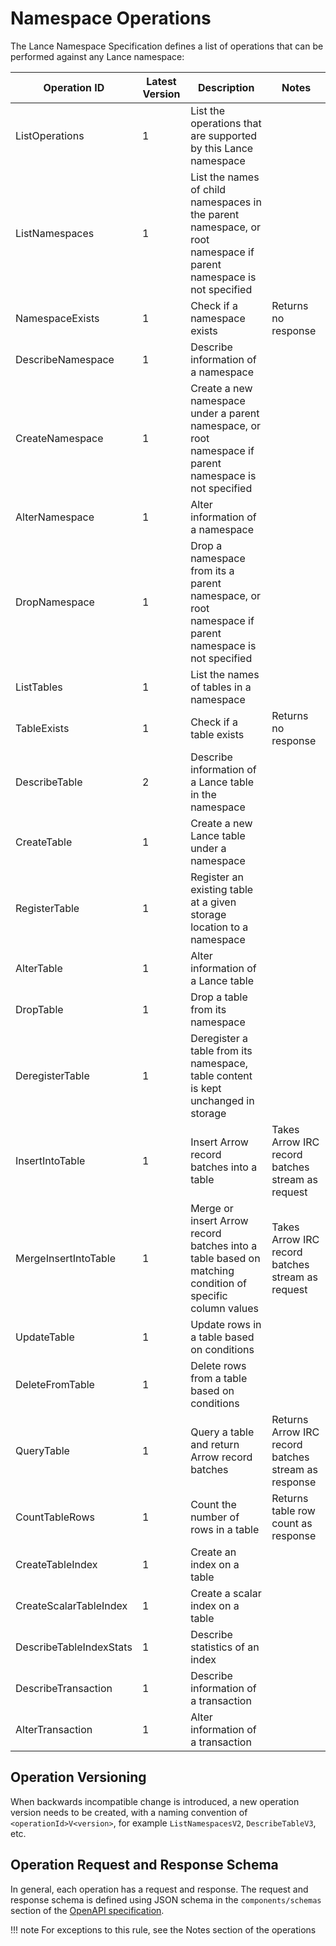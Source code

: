 # Namespace Operations

The Lance Namespace Specification defines a list of operations that can be performed against any Lance namespace:

| Operation ID            | Latest Version | Description                                                                                                        | Notes                                               |
|-------------------------|----------------|--------------------------------------------------------------------------------------------------------------------|-----------------------------------------------------|
| ListOperations          | 1              | List the operations that are supported by this Lance namespace                                                     |                                                     |
| ListNamespaces          | 1              | List the names of child namespaces in the parent namespace, or root namespace if parent namespace is not specified |                                                     |
| NamespaceExists         | 1              | Check if a namespace exists                                                                                        | Returns no response                                 |
| DescribeNamespace       | 1              | Describe information of a namespace                                                                                |                                                     |
| CreateNamespace         | 1              | Create a new namespace under a parent namespace, or root namespace if parent namespace is not specified            |                                                     |
| AlterNamespace          | 1              | Alter information of a namespace                                                                                   |                                                     |
| DropNamespace           | 1              | Drop a namespace from its a parent namespace, or root namespace if parent namespace is not specified               |                                                     |
| ListTables              | 1              | List the names of tables in a namespace                                                                            |                                                     |
| TableExists             | 1              | Check if a table exists                                                                                            | Returns no response                                 |
| DescribeTable           | 2              | Describe information of a Lance table in the namespace                                                             |                                                     |
| CreateTable             | 1              | Create a new Lance table under a namespace                                                                         |                                                     |
| RegisterTable           | 1              | Register an existing table at a given storage location to a namespace                                              |                                                     |
| AlterTable              | 1              | Alter information of a Lance table                                                                                 |                                                     |
| DropTable               | 1              | Drop a table from its namespace                                                                                    |                                                     |
| DeregisterTable         | 1              | Deregister a table from its namespace, table content is kept unchanged in storage                                  |                                                     |
| InsertIntoTable         | 1              | Insert Arrow record batches into a table                                                                           | Takes Arrow IRC record batches stream as request    |
| MergeInsertIntoTable    | 1              | Merge or insert Arrow record batches into a table based on matching condition of specific column values            | Takes Arrow IRC record batches stream as request    |
| UpdateTable             | 1              | Update rows in a table based on conditions                                                                         |                                                     |
| DeleteFromTable         | 1              | Delete rows from a table based on conditions                                                                       |                                                     |
| QueryTable              | 1              | Query a table and return Arrow record batches                                                                      | Returns Arrow IRC record batches stream as response |
| CountTableRows          | 1              | Count the number of rows in a table                                                                                | Returns table row count as response                 |
| CreateTableIndex        | 1              | Create an index on a table                                                                                         |                                                     |
| CreateScalarTableIndex  | 1              | Create a scalar index on a table                                                                                   |                                                     |
| DescribeTableIndexStats | 1              | Describe statistics of an index                                                                                    |                                                     |
| DescribeTransaction     | 1              | Describe information of a transaction                                                                              |                                                     |
| AlterTransaction        | 1              | Alter information of a transaction                                                                                 |                                                     |

## Operation Versioning

When backwards incompatible change is introduced,
a new operation version needs to be created, with a naming convention of `<operationId>V<version>`,
for example `ListNamespacesV2`, `DescribeTableV3`, etc.

## Operation Request and Response Schema

In general, each operation has a request and response.
The request and response schema is defined using JSON schema in the 
`components/schemas` section of the [OpenAPI specification](https://editor-next.swagger.io/?url=https://raw.githubusercontent.com/lancedb/lance-namespace/refs/heads/main/docs/src/spec/rest.yaml).

!!! note
    For exceptions to this rule, see the Notes section of the operations